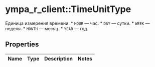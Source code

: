 # ympa_r_client::TimeUnitType

Единица измерения времени:  * `HOUR` — час. * `DAY` — сутки. * `WEEK` — неделя. * `MONTH` — месяц. * `YEAR` — год. 

## Properties
Name | Type | Description | Notes
------------ | ------------- | ------------- | -------------


